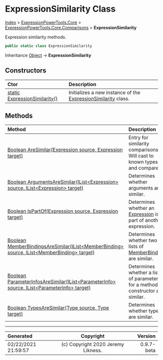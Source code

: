 ﻿# ExpressionSimilarity Class

[Index](../index.md) > [ExpressionPowerTools.Core](ExpressionPowerTools.Core.a.md) > [ExpressionPowerTools.Core.Comparisons](ExpressionPowerTools.Core.Comparisons.n.md) > **ExpressionSimilarity**

Expression similarity methods.

```csharp
public static class ExpressionSimilarity
```

Inheritance [Object](https://docs.microsoft.com/dotnet/api/system.object) → **ExpressionSimilarity**

## Constructors

| Ctor | Description |
| :-- | :-- |
| [static ExpressionSimilarity()](ExpressionPowerTools.Core.Comparisons.ExpressionSimilarity.ctor.md#static-expressionsimilarity) | Initializes a new instance of the [ExpressionSimilarity](ExpressionPowerTools.Core.Comparisons.ExpressionSimilarity.cs.md) class. |
## Methods

| Method | Description |
| :-- | :-- |
| [Boolean AreSimilar(Expression source, Expression target)](ExpressionPowerTools.Core.Comparisons.ExpressionSimilarity.AreSimilar.m.md) | Entry for similarity comparisons. Will cast to            known types and compare. |
| [Boolean ArgumentsAreSimilar(IList&lt;Expression> source, IList&lt;Expression> target)](ExpressionPowerTools.Core.Comparisons.ExpressionSimilarity.ArgumentsAreSimilar.m.md) | Determines whether arguments are similar. |
| [Boolean IsPartOf(Expression source, Expression target)](ExpressionPowerTools.Core.Comparisons.ExpressionSimilarity.IsPartOf.m.md) | Determines whether an [Expression](https://docs.microsoft.com/dotnet/api/system.linq.expressions.expression) is part of another expression. |
| [Boolean MemberBindingsAreSimilar(IList&lt;MemberBinding> source, IList&lt;MemberBinding> target)](ExpressionPowerTools.Core.Comparisons.ExpressionSimilarity.MemberBindingsAreSimilar.m.md) | Determines whether two lists of [MemberBinding](https://docs.microsoft.com/dotnet/api/system.linq.expressions.memberbinding) are similar. |
| [Boolean ParameterInfosAreSimilar(IList&lt;ParameterInfo> source, IList&lt;ParameterInfo> target)](ExpressionPowerTools.Core.Comparisons.ExpressionSimilarity.ParameterInfosAreSimilar.m.md) | Determines whether a list of parameters for a method or constructor are similar. |
| [Boolean TypesAreSimilar(Type source, Type target)](ExpressionPowerTools.Core.Comparisons.ExpressionSimilarity.TypesAreSimilar.m.md) | Determines whether types are similar. |

---

| Generated | Copyright | Version |
| :-- | :-: | --: |
| 02/22/2021 21:59:57 | (c) Copyright 2020 Jeremy Likness. | 0.9.7-beta |
